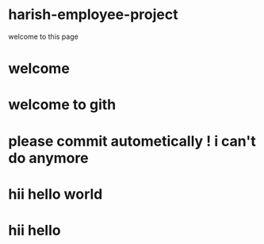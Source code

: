 # harish-employee-project
welcome to this page
# welcome
# welcome to gith
# please commit autometically ! i can't do anymore
# hii hello world
# hii hello
